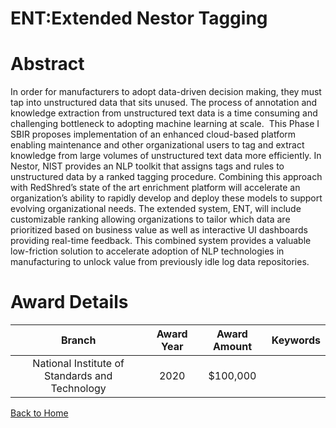
ENT:Extended Nestor Tagging
===========================

# Abstract


In order for manufacturers to adopt data-driven decision making, they must tap into unstructured data that sits unused. The process of annotation and knowledge extraction from unstructured text data is a time consuming and challenging bottleneck to adopting machine learning at scale.  This Phase I SBIR proposes implementation of an enhanced cloud-based platform enabling maintenance and other organizational users to tag and extract knowledge from large volumes of unstructured text data more efficiently. In Nestor, NIST provides an NLP toolkit that assigns tags and rules to unstructured data by a ranked tagging procedure. Combining this approach with RedShred’s state of the art enrichment platform will accelerate an organization’s ability to rapidly develop and deploy these models to support evolving organizational needs. The extended system, ENT, will include customizable ranking allowing organizations to tailor which data are prioritized based on business value as well as interactive UI dashboards providing real-time feedback. This combined system provides a valuable low-friction solution to accelerate adoption of NLP technologies in manufacturing to unlock value from previously idle log data repositories.  

# Award Details

|Branch|Award Year|Award Amount|Keywords|
| :---: | :---: | :---: | :---: |
|National Institute of Standards and Technology|2020|$100,000||
  
  


[Back to Home](https://github.com/chrischow/dod_sbir_awards/Reports/JT/#75)
